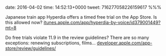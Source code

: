 date: 2016-04-02
time: 14:52:13+0000
tweet: 716277058226159617
%%%

Japanese train app Hyperdia offers a timed free trial on the App Store. Is this allowed now? [itunes.apple.com/app/hyperdia-by-voice/id379001449?mt=8](https://itunes.apple.com/app/hyperdia-by-voice/id379001449?mt=8)

Do free trials violate 11.9 in the review guidelines? There are so many exceptions: renewing subscriptions, films… [developer.apple.com/app-store/review/guidelines/](https://developer.apple.com/app-store/review/guidelines/)
